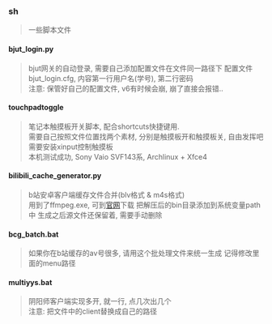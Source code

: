 ### sh
> 一些脚本文件

#### bjut_login.py
> bjut网关的自动登录, 需要自己添加配置文件在文件同一路径下
> 配置文件bjut_login.cfg, 内容第一行用户名(学号), 第二行密码  
> 注意: 保管好自己的配置文件, v6有时候会崩, 崩了直接会报错..

#### touchpadtoggle
> 笔记本触摸板开关脚本, 配合shortcuts快捷键用.  
> 需要自己按照文件位置找两个素材, 分别是触摸板开和触摸板关, 自由发挥吧  
> 需要安装xinput控制触摸板  
> 本机测试成功, Sony Vaio SVF143系, Archlinux + Xfce4 

#### bilibili_cache_generator.py  
> b站安卓客户端缓存文件合并(blv格式 & m4s格式)  
> 用到了ffmpeg.exe, 可到[官网](http://www.ffmpeg.org/download.html)下载
> 把解压后的bin目录添加到系统变量path中
> 生成之后源文件还保留着, 需要手动删除

#### bcg_batch.bat
> 如果你在b站缓存的av号很多, 请用这个批处理文件来统一生成
> 记得修改里面的menu路径

#### multiyys.bat
> 阴阳师客户端实现多开, 就一行, 点几次出几个  
> 注意: 把文件中的client替换成自己的路径

